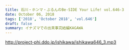 ```yaml
---
title: 石川・ホンマ・ぶるんのBe-SIDE Your Life! vol.646-3
date: October 06, 2018
tags: ['2018', 'October 2018', 'vol.646']
draft: false
summary: イナズマでの出来事完結編KAGAWA
---
```


http://project-phi.ddo.jp/ishikawa/ishikawa646_3.mp3
